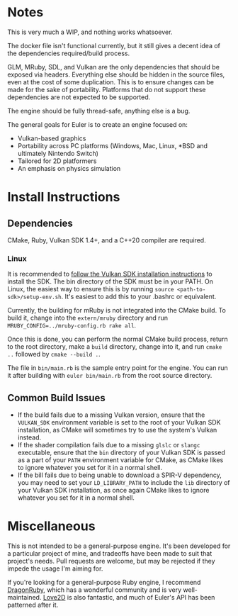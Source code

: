 # Notes
This is very much a WIP, and nothing works whatsoever.

The docker file isn't functional currently, but it still gives a decent idea
of the dependencies required/build process.

GLM, MRuby, SDL, and Vulkan are the only dependencies that should be exposed
via headers. Everything else should be hidden in the source files, even at the
cost of some duplication. This is to ensure changes can be made for the sake 
of portability. Platforms that do not support these dependencies are not 
expected to be supported.

The engine should be fully thread-safe, anything else is a bug.


The general goals for Euler is to create an engine focused on:
- Vulkan-based graphics
- Portability across PC platforms (Windows, Mac, Linux, *BSD and ultimately
  Nintendo Switch)
- Tailored for 2D platformers
- An emphasis on physics simulation


# Install Instructions

## Dependencies

CMake, Ruby, Vulkan SDK 1.4+, and a C++20 compiler are required.

### Linux

It is recommended to [follow the Vulkan SDK installation instructions](
    https://vulkan.lunarg.com/doc/view/latest/linux/getting_started.html
) to install the SDK. The bin directory of the SDK must be in your PATH.
On Linux, the easiest way to ensure this is by running 
`source <path-to-sdk>/setup-env.sh`. It's easiest to add this to your
.bashrc or equivalent.

Currently, the building for mRuby is not integrated into the CMake build. To
build it, change into the `extern/mruby` directory and run 
`MRUBY_CONFIG=../mruby-config.rb rake all`.

Once this is done, you can perform the normal CMake build process, return to
the root directory, make a `build` directory, change into it, and run
`cmake ..` followed by `cmake --build .`.

The file in `bin/main.rb` is the sample entry point for the engine. You can run
it after building with `euler bin/main.rb` from the root source directory.

## Common Build Issues

* If the build fails due to a missing Vulkan version, ensure that the
  `VULKAN_SDK` environment variable is set to the root of your Vulkan SDK
  installation, as CMake will sometimes try to use the system's Vulkan
  instead.
* If the shader compilation fails due to a missing `glslc` or `slangc` 
  executable, ensure that the `bin` directory of your Vulkan SDK is passed as
  a part of your `PATH` environment variable for CMake, as CMake likes to 
  ignore whatever you set for it in a normal shell.
* If the bill fails due to being unable to download a SPIR-V dependency, you 
  may need to set your `LD_LIBRARY_PATH` to include the `lib` directory of your
  Vulkan SDK installation, as once again CMake likes to ignore whatever you set
  for it in a normal shell.

# Miscellaneous

This is not intended to be a general-purpose engine. It's been developed for
a particular project of mine, and tradeoffs have been made to suit that 
project's needs. Pull requests are welcome, but may be rejected if they
impede the usage I'm aiming for.

If you're looking for a general-purpose Ruby engine, I recommend [DragonRuby](
https://dragonruby.org/
), which has a wonderful community and is very well-maintained. [Love2D](
https://love2d.org/
) is also fantastic, and much of Euler's API has been patterned after it.
